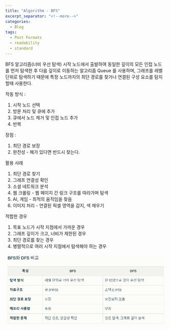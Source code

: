 ```yaml
---
title: "Algorithm - BFS"
excerpt_separator: "<!--more-->"
categories:
  - Blog
tags:
  - Post Formats
  - readability
  - standard
---
```


BFS 알고리즘(너비 우선 탐색) 
  시작 노드에서 출발하여 동일한 깊이의 모든 인접 노드를 먼저 탐색한 후 다음 깊이로 이동하는 알고리즘
  Queue 를 사용하며, 그래프를 레벨 단위로 탐색하기 때문에 특정 노드까지의 최단 경로를 찾거나 연결된 구성 요소를 탐지할때 사용한다.

작동 방식 :
  1. 시작 노드 선택
  2. 방문 처리 및 큐에 추가
  3. 큐에서 노드 제거 및 인접 노드 추가
  4. 반복

장점 :
  1. 최단 경로 보장
  2. 완전성 - 해가 있다면 반드시 찾는다.

활용 사례
  1. 최단 경로 찾기
  2. 그래프 연결성 확인
  3. 소셜 네트워크 분석
  4. 웹 크롤링 - 웹 페이지 간 링크 구조를 따라가며 탐색
  5. AI, 게임 - 최적의 움직임을 찾음
  6. 이미지 처리 - 연결된 픽셀 영역을 감지, 색 채우기

적합한 경우
  1. 목표 노드가 시작 지점에서 가까운 경우
  2. 그래프 깊이가 크고, 너비가 제한된 경우
  3. 최단 경로를 찾는 경우
  4. 병렬적으로 여러 시작 지점에서 탐색해야 하는 경우

![Logo](assets/BFS_DFS.png)


